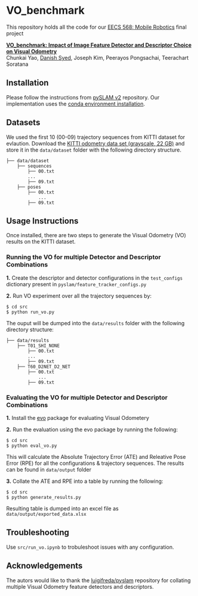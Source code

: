 # VO_benchmark
This repository holds all the code for our [EECS 568: Mobile Robotics]() final project

[**VO_benchmark: Impact of Image Feature Detector and Descriptor Choice on Visual Odometry**]()   
Chunkai Yao, [Danish Syed](https://dysdsyd.github.io), Joseph Kim, Peerayos Pongsachai, Teerachart Soratana

## Installation
Please follow the instructions from [pySLAM v2](https://github.com/luigifreda/pyslam/blob/master/CONDA.md) repository. Our implementation uses the [conda environment installation](https://github.com/luigifreda/pyslam/blob/master/CONDA.md).


## Datasets
We used the first 10 (00-09) trajectory sequences from KITTI dataset for evlaution. Download the [KITTI odometry data set (grayscale, 22 GB)](http://www.cvlibs.net/datasets/kitti/eval_odometry.php) and store it in the `data/dataset` folder with the following directory structure.
```
├── data/dataset
    ├── sequences
        ├── 00.txt
        ...
        ├── 09.txt
    ├── poses
        ├── 00.txt
            ...
        ├── 09.txt
```

## Usage Instructions
Once installed, there are two steps to generate the Visual Odometry (VO) results on the KITTI dataset. 

### Running the VO for multiple Detector and Descriptor Combinations
**1.** Create the descriptor and detector configurations in the `test_configs` dictionary present in `pyslam/feature_tracker_configs.py` 

**2.** Run VO experiment over all the trajectory sequences by:
```
$ cd src
$ python run_vo.py
```

The ouput will be dumped into the `data/results` folder with the following directory structure:
```
├── data/results
    ├── T01_SHI_NONE
        ├── 00.txt
        ...
        ├── 09.txt
    ├── T60_D2NET_D2_NET
        ├── 00.txt
            ...
        ├── 09.txt
```

### Evaluating the VO for multiple Detector and Descriptor Combinations
**1.** Install the [evo](https://github.com/MichaelGrupp/evo) package for evaluating Visual Odometery

**2.** Run the evaluation using the evo package by running the following:
```
$ cd src
$ python eval_vo.py
```
This will calculate the  Absolute Trajectory Error (ATE) and Releative Pose Error (RPE) for all the configurations & trajectory sequences. The results can be found in `data/output` folder


**3.** Collate the ATE and RPE into a table by running the following:
```
$ cd src
$ python generate_results.py
```
Resulting table is dumped into an excel file as `data/output/exported_data.xlsx`

## Troubleshooting
Use `src/run_vo.ipynb` to trobuleshoot issues with any configuration.

## Acknowledgements
The autors would like to thank the [luigifreda/pyslam](https://github.com/luigifreda/pyslam) repository for collating multiple Visual Odometry feature detectors and descriptors.
